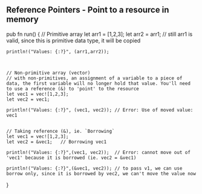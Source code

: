 ## Reference Pointers - Point to a resource in memory

pub fn run() {
	// Primitive array
	let arr1 = [1,2,3];
	let arr2 = arr1;	// still arr1 is valid, since this is primitive data type, it will be copied

	println!("Values: {:?}", (arr1,arr2));

	

	// Non-primitive array (vector)
	// with non-primitives, an assignment of a variable to a piece of data, the first variable will no longer hold that value. You'll need to use a reference (&) to 'point' to the resource
	let vec1 = vec![1,2,3];
	let vec2 = vec1;

	println!("Values: {:?}", (vec1, vec2));	// Error: Use of moved value: vec1


	// Taking reference (&), ie. `Borrowing`
	let vec1 = vec![1,2,3];
	let vec2 = &vec1;	// Borrowing vec1

	println!("Values: {:?}",(vec1, vec2));	// Error: cannot move out of 'vec1' because it is borrowed (ie. vec2 = &vec1)

	println!("Values: {:?}",(&vec1, vec2));	// to pass v1, we can use borrow only, since it is borrowed by vec2, we can't move the value now


}
